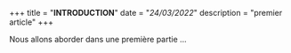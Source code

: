 +++
title = "**INTRODUCTION**"
date = "*24/03/2022*"
description = "premier article" 
+++

Nous allons aborder dans une première partie ...
